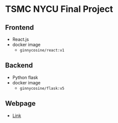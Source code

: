# TSMC NYCU Final Project
## Frontend
- React.js
- docker image
    - `ginnycosine/react:v1`

## Backend
- Python flask
- docker image
    - `ginnycosine/flask:v5`

## Webpage
- [Link](http://34.81.219.181:3000/trend)